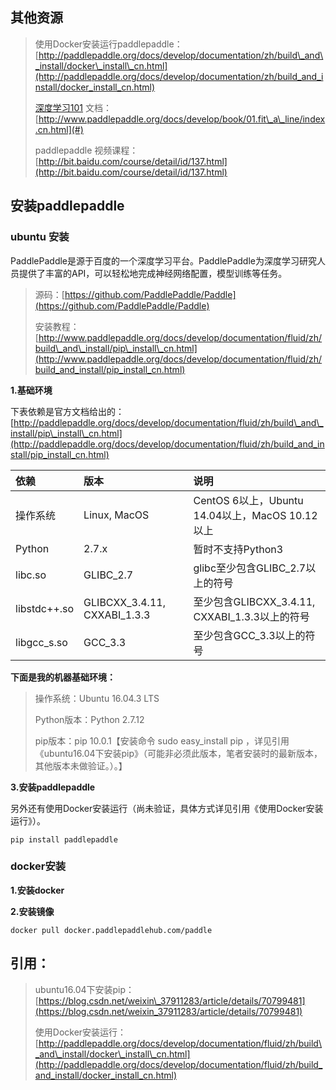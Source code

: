 ## 其他资源

> 使用Docker安装运行paddlepaddle：[http://paddlepaddle.org/docs/develop/documentation/zh/build\_and\_install/docker\_install\_cn.html](http://paddlepaddle.org/docs/develop/documentation/zh/build_and_install/docker_install_cn.html)
>
> [深度学习101](#) 文档：[http://www.paddlepaddle.org/docs/develop/book/01.fit\_a\_line/index.cn.html](#)
>
> paddlepaddle 视频课程：[http://bit.baidu.com/course/detail/id/137.html](http://bit.baidu.com/course/detail/id/137.html)

## 安装paddlepaddle

### ubuntu 安装

PaddlePaddle是源于百度的一个深度学习平台。PaddlePaddle为深度学习研究人员提供了丰富的API，可以轻松地完成神经网络配置，模型训练等任务。

> 源码：[https://github.com/PaddlePaddle/Paddle](https://github.com/PaddlePaddle/Paddle)
>
> 安装教程：[http://www.paddlepaddle.org/docs/develop/documentation/fluid/zh/build\_and\_install/pip\_install\_cn.html](http://www.paddlepaddle.org/docs/develop/documentation/fluid/zh/build_and_install/pip_install_cn.html)

**1.基础环境**

下表依赖是官方文档给出的：[http://paddlepaddle.org/docs/develop/documentation/fluid/zh/build\_and\_install/pip\_install\_cn.html](http://paddlepaddle.org/docs/develop/documentation/fluid/zh/build_and_install/pip_install_cn.html)

| 依赖 | 版本 | 说明 |
| :--- | :--- | :--- |
| 操作系统 | Linux, MacOS | CentOS 6以上，Ubuntu 14.04以上，MacOS 10.12以上 |
| Python | 2.7.x | 暂时不支持Python3 |
| libc.so | GLIBC\_2.7 | glibc至少包含GLIBC\_2.7以上的符号 |
| libstdc++.so | GLIBCXX\_3.4.11, CXXABI\_1.3.3 | 至少包含GLIBCXX\_3.4.11, CXXABI\_1.3.3以上的符号 |
| libgcc\_s.so | GCC\_3.3 | 至少包含GCC\_3.3以上的符号 |

**下面是我的机器基础环境：**

> 操作系统：Ubuntu 16.04.3 LTS
>
> Python版本：Python 2.7.12
>
> pip版本：pip 10.0.1【安装命令 sudo easy\_install pip ，详见引用《ubuntu16.04下安装pip》（可能非必须此版本，笔者安装时的最新版本，其他版本未做验证。）。】

**3.安装paddlepaddle**

另外还有使用Docker安装运行（尚未验证，具体方式详见引用《使用Docker安装运行》）。

```
pip install paddlepaddle
```

### docker安装

**1.安装docker**

**2.安装镜像**

```
docker pull docker.paddlepaddlehub.com/paddle
```



## 引用：

> ubuntu16.04下安装pip：[https://blog.csdn.net/weixin\_37911283/article/details/70799481](https://blog.csdn.net/weixin_37911283/article/details/70799481)
>
> 使用Docker安装运行：[http://paddlepaddle.org/docs/develop/documentation/fluid/zh/build\_and\_install/docker\_install\_cn.html](http://paddlepaddle.org/docs/develop/documentation/fluid/zh/build_and_install/docker_install_cn.html)

## 



